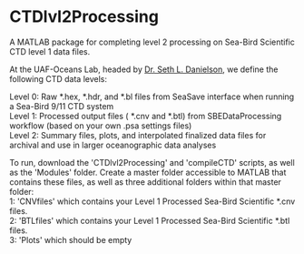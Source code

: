 # CTDlvl2Processing
A MATLAB package for completing level 2 processing on Sea-Bird Scientific CTD level 1 data files. 

At the UAF-Oceans Lab, headed by <a href="https://www.uaf.edu/cfos/people/faculty/detail/seth-danielson.php">Dr. Seth L. Danielson</a>, we define the following CTD data levels:

Level 0: Raw *.hex, *.hdr, and *.bl files from SeaSave interface when running a Sea-Bird 9/11 CTD system <br/>
Level 1: Processed output files ( *.cnv and *.btl) from SBEDataProcessing workflow (based on your own .psa settings files) <br/>
Level 2: Summary files, plots, and interpolated finalized data files for archival and use in larger oceanographic data analyses <br/>

To run, download the 'CTDlvl2Processing' and 'compileCTD' scripts, as well as the 'Modules' folder. Create a master folder accessible to MATLAB that contains these files, as well as three additional folders within that master folder: </br>
1: 'CNVfiles' which contains your Level 1 Processed Sea-Bird Scientific *.cnv files. </br>
2: 'BTLfiles' which contains your Level 1 Processed Sea-Bird Scientific *.btl files. </br>
3: 'Plots' which should be empty </br>
